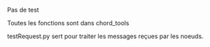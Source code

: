Pas de test

Toutes les fonctions sont dans chord_tools

testRequest.py sert pour traiter les messages reçues par les noeuds.